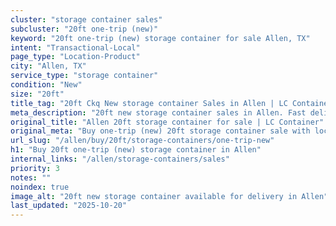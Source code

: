 ```yaml
---
cluster: "storage container sales"
subcluster: "20ft one-trip (new)"
keyword: "20ft one-trip (new) storage container for sale Allen, TX"
intent: "Transactional-Local"
page_type: "Location-Product"
city: "Allen, TX"
service_type: "storage container"
condition: "New"
size: "20ft"
title_tag: "20ft Ckq New storage container Sales in Allen | LC Container"
meta_description: "20ft new storage container sales in Allen. Fast delivery, competitive pricing. Serving storage containers area. Quote ID: PWK. Call (214) 524-4168 for your free quote today."
original_title: "Allen 20ft storage container for sale | LC Container"
original_meta: "Buy one-trip (new) 20ft storage container sale with local delivery in Allen, TX. LC Container — local Since 2003. Request a fast quote today."
url_slug: "/allen/buy/20ft/storage-containers/one-trip-new"
h1: "Buy 20ft one-trip (new) storage container in Allen"
internal_links: "/allen/storage-containers/sales"
priority: 3
notes: ""
noindex: true
image_alt: "20ft new storage container available for delivery in Allen"
last_updated: "2025-10-20"
---
```


<!-- TODO: Add unique city/inventory copy, images, and internal links here. -->

